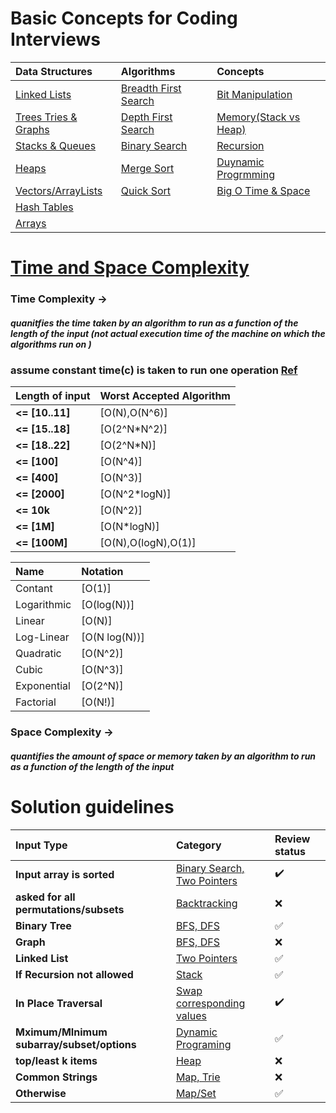 # Basic Concepts for Coding Interviews 
| Data Structures | Algorithms | Concepts |
| :-- | :-- | :-- |
| [Linked Lists](Linked%20Lists/) | [Breadth First Search](Searching/) | [Bit Manipulation](Searching/) |
| [Trees Tries & Graphs](Linked%20Lists/) | [Depth First Search](Searching/) | [Memory(Stack vs Heap)](Searching/) |
| [Stacks & Queues](Linked%20Lists/) | [Binary Search](Searching/) | [Recursion](Searching/) |
| [Heaps](Linked%20Lists/) | [Merge Sort](Searching/) | [Duynamic Progrmming](Searching/) |
| [Vectors/ArrayLists](Linked%20Lists/) | [Quick Sort](Searching/) | [Big O Time & Space](Searching/) |
| [Hash Tables](Linked%20Lists/) |  |  |
| [Arrays](Linked%20Lists/) |  |  |


# [Time and Space Complexity](https://www.hackerearth.com/practice/basic-programming/complexity-analysis/time-and-space-complexity/tutorial/)
### Time Complexity -> 
##### quanitfies the time taken by an algorithm to run as a function of the length of the input (not actual execution time of the machine on which the algorithms run on )

### assume constant time(c) is taken to run one operation [Ref](https://www.geeksforgeeks.org/time-complexity-and-space-complexity/)

| Length of input | Worst Accepted Algorithm | 
| :-- | :-- | 
| **<= [10..11]** | [O(N),O(N^6)] | 
| **<= [15..18]** | [O(2^N*N^2)] | 
| **<= [18..22]** | [O(2^N*N)] | 
| **<= [100]** | [O(N^4)] | 
| **<= [400]** | [O(N^3)] | 
| **<= [2000]** | [O(N^2*logN)] | 
| **<= 10k** | [O(N^2)] | 
| **<= [1M]** | [O(N*logN)] | 
| **<= [100M]** | [O(N),O(logN),O(1)] | 

| Name | Notation | 
| :-- | :-- | 
| Contant | [O(1)] | 
| Logarithmic| [O(log(N))] | 
| Linear | [O(N)] | 
| Log-Linear | [O(N log(N))] | 
| Quadratic | [O(N^2)] | 
| Cubic | [O(N^3)] | 
| Exponential | [O(2^N)] | 
| Factorial | [O(N!)] | 

### Space Complexity -> 

##### quantifies the amount of space or memory taken by an algorithm to run as a function of the length of the input


# Solution guidelines 
| Input Type | Category | Review status |
| :-- | :-- | :-- |
| **Input array is sorted** | [Binary Search, Two Pointers](Searching/) | :heavy_check_mark: |
| **asked for all permutations/subsets** | [Backtracking](Backtracking) | :x: |
| **Binary Tree** | [BFS, DFS](Searching/) | :white_check_mark: |
| **Graph** | [BFS, DFS](Searching/) | :x: |
| **Linked List** | [Two Pointers](Two_Pointers/) | :white_check_mark: |
| **If Recursion not allowed** | [Stack](Stacks/) | :white_check_mark: |
| **In Place Traversal** | [Swap corresponding values](Searching/BFS) | :heavy_check_mark: |
| **Mximum/MInimum subarray/subset/options** | [Dynamic Programing](DynamicPrograming/) | :white_check_mark: |
| **top/least k items** | [Heap](Sorting/) | :x: |
| **Common Strings** | [Map, Trie](Searching/) | :x: |
| **Otherwise** | [Map/Set](Searching/) | :white_check_mark: |


